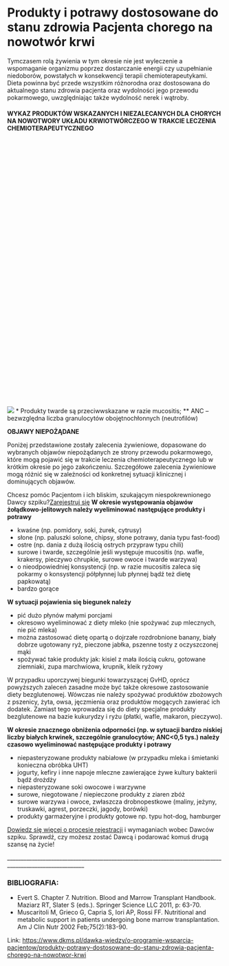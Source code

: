 # Produkty i potrawy dostosowane do stanu zdrowia Pacjenta chorego na nowotwór krwi

Tymczasem rolą żywienia w tym okresie nie jest wyleczenie a wspomaganie organizmu poprzez dostarczanie energii czy uzupełnianie niedoborów, powstałych w konsekwencji terapii chemioterapeutykami. Dieta powinna być przede wszystkim różnorodna oraz dostosowana do aktualnego stanu zdrowia pacjenta oraz wydolności jego przewodu pokarmowego, uwzględniając także wydolność nerek i wątroby.


#### WYKAZ PRODUKTÓW WSKAZANYCH I NIEZALECANYCH DLA CHORYCH NA NOWOTWORY UKŁADU KRWIOTWÓRCZEGO W TRAKCIE LECZENIA CHEMIOTERAPEUTYCZNEGO


![](data:image/svg+xml;charset=utf-8,%3Csvg%20height='1230'%20width='1000'%20xmlns='http://www.w3.org/2000/svg'%20version='1.1'%3E%3C/svg%3E)![]()![](https://assets-eu-01.kc-usercontent.com:443/bed48093-082e-0109-4b5f-7bdadab5eedd/ed1dbe57-9ce2-4116-acdc-b7922f914b43/wykaz_produktow.png?w=622&h=765&auto=format&lossless=true&fit=cover)
\* Produkty twarde są przeciwwskazane w razie mucositis; \*\* ANC – bezwzględna liczba granulocytów obojętnochłonnych (neutrofilów)


**OBJAWY NIEPOŻĄDANE**  

  

Poniżej przedstawione zostały zalecenia żywieniowe, dopasowane do wybranych objawów niepożądanych ze strony przewodu pokarmowego, które mogą pojawić się w trakcie leczenia chemioterapeutycznego lub w krótkim okresie po jego zakończeniu. Szczegółowe zalecenia żywieniowe mogą różnić się w zależności od konkretnej sytuacji klinicznej i dominujących objawów.


Chcesz pomóc Pacjentom i ich bliskim, szukającym niespokrewnionego Dawcy szpiku?[Zarejestruj się](/zarejestruj-sie-teraz "Zarejestruj sie teraz")
**W okresie występowania objawów żołądkowo\-jelitowych należy wyeliminować następujące produkty i potrawy**


* kwaśne (np. pomidory, soki, żurek, cytrusy)
* słone (np. paluszki solone, chipsy, słone potrawy, dania typu fast\-food)
* ostre (np. dania z dużą ilością ostrych przypraw typu chili)
* surowe i twarde, szczególnie jeśli występuje mucositis (np. wafle, krakersy, pieczywo chrupkie, surowe owoce i twarde warzywa)
* o nieodpowiedniej konsystencji (np. w razie mucositis zaleca się pokarmy o konsystencji półpłynnej lub płynnej bądź też dietę papkowatą)
* bardzo gorące


**W sytuacji pojawienia się biegunek należy**


* pić dużo płynów małymi porcjami
* okresowo wyeliminować z diety mleko (nie spożywać zup mlecznych, nie pić mleka)
* można zastosować dietę opartą o dojrzałe rozdrobnione banany, biały dobrze ugotowany ryż, pieczone jabłka, pszenne tosty z oczyszczonej mąki
* spożywać takie produkty jak: kisiel z mała ilością cukru, gotowane ziemniaki, zupa marchwiowa, krupnik, kleik ryżowy


W przypadku uporczywej biegunki towarzyszącej GvHD, oprócz powyższych zaleceń zasadne może być także okresowe zastosowanie diety bezglutenowej. Wówczas nie należy spożywać produktów zbożowych z pszenicy, żyta, owsa, jęczmienia oraz produktów mogących zawierać ich dodatek. Zamiast tego wprowadza się do diety specjalne produkty bezglutenowe na bazie kukurydzy i ryżu (płatki, wafle, makaron, pieczywo).


**W okresie znacznego obniżenia odporności (np. w sytuacji bardzo niskiej liczby białych krwinek, szczególnie granulocytów; ANC\<0,5 tys.) należy czasowo wyeliminować następujące produkty i potrawy**


* niepasteryzowane produkty nabiałowe (w przypadku mleka i śmietanki konieczna obróbka UHT)
* jogurty, kefiry i inne napoje mleczne zawierające żywe kultury bakterii bądź drożdży
* niepasteryzowane soki owocowe i warzywne
* surowe, niegotowane / niepieczone produkty z ziaren zbóż
* surowe warzywa i owoce, zwłaszcza drobnopestkowe (maliny, jeżyny, truskawki, agrest, porzeczki, jagody, borówki)
* produkty garmażeryjne i produkty gotowe np. typu hot\-dog, hamburger


[Dowiedz się więcej o procesie rejestracji](https://www.dkms.pl/dawka-wiedzy/o-rejestracji) i wymaganiach wobec Dawców szpiku. Sprawdź, czy możesz zostać Dawcą i podarować komuś drugą szansę na życie! 


\_\_\_\_\_\_\_\_\_\_\_\_\_\_\_\_\_\_\_\_\_\_\_\_\_\_\_\_\_\_\_\_\_\_\_\_\_\_\_\_\_\_\_\_\_\_\_\_\_\_\_\_\_\_\_\_\_\_\_\_\_\_\_\_\_\_\_\_\_\_\_\_\_\_\_\_\_\_\_\_\_\_\_\_\_\_\_\_\_\_\_\_\_\_\_\_\_\_\_\_\_\_\_\_\_\_


### BIBLIOGRAFIA:


* Evert S. Chapter 7\. Nutrition. Blood and Marrow Transplant Handbook. Maziarz RT, Slater S (eds.). Springer Science LLC 2011, p: 63\-70\.
* Muscaritoli M, Grieco G, Capria S, Iori AP, Rossi FF. Nutritional and metabolic support in patients undergoing bone marrow transplantation. Am J Clin Nutr 2002 Feb;75(2\):183\-90\.


Link: https://www.dkms.pl/dawka-wiedzy/o-programie-wsparcia-pacjentow/produkty-potrawy-dostosowane-do-stanu-zdrowia-pacjenta-chorego-na-nowotwor-krwi
